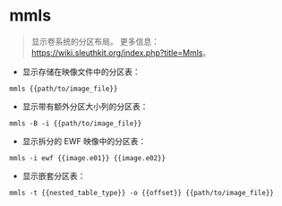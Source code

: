 # mmls

> 显示卷系统的分区布局。
> 更多信息：<https://wiki.sleuthkit.org/index.php?title=Mmls>。

- 显示存储在映像文件中的分区表：

`mmls {{path/to/image_file}}`

- 显示带有额外分区大小列的分区表：

`mmls -B -i {{path/to/image_file}}`

- 显示拆分的 EWF 映像中的分区表：

`mmls -i ewf {{image.e01}} {{image.e02}}`

- 显示嵌套分区表：

`mmls -t {{nested_table_type}} -o {{offset}} {{path/to/image_file}}`